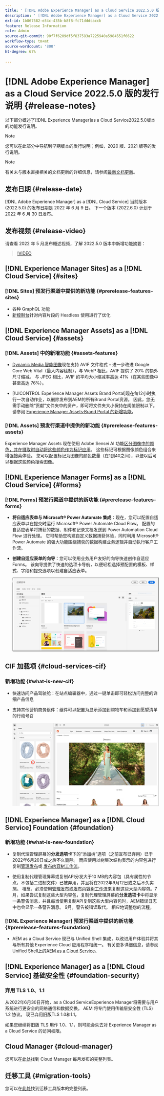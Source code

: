 ```yaml
---
title: ' [!DNL Adobe Experience Manager] as a Cloud Service 2022.5.0 版的发行说明。'
description: ' [!DNL Adobe Experience Manager] as a Cloud Service 2022.5.0 版的发行说明。'
exl-id: 1b867582-e34c-435b-b8f8-fc71dddcaccb
feature: Release Information
role: Admin
source-git-commit: 90f7f6209df5f837583a7225940a5984551f6622
workflow-type: tm+mt
source-wordcount: '800'
ht-degree: 67%

---
```


# [!DNL Adobe Experience Manager] as a Cloud Service 2022.5.0 版的发行说明 {#release-notes}

以下部分概述了[!DNL Experience Manager]as a Cloud Service2022.5.0版本的功能发行说明。

>[!NOTE]
>
>您可以在此部分中导航到早期版本的发行说明；例如，2020 版、2021 版等的发行说明。

>[!NOTE]
>
>有关未与版本直接相关的文档更新的详细信息，请参阅[最新文档更新](https://experienceleague.adobe.com/docs/experience-manager-release-information/aem-release-updates/doc-updates/documentation-updates.html)。

## 发布日期 {#release-date}

[!DNL Adobe Experience Manager] as a [!DNL Cloud Service] 当前版本 (2022.5.0) 的发布日期是 2022 年 6 月 9 日。
下一个版本 (2022.6.0) 计划于 2022 年 6 月 30 日发布。

## 发布视频 {#release-video}

请查看 2022 年 5 月发布概述视频，了解 2022.5.0 版本中新增功能摘要：

>[!VIDEO](https://video.tv.adobe.com/v/343321/?quality=12)

## [!DNL Experience Manager Sites] as a [!DNL Cloud Service] {#sites}

### [!DNL Sites] 预发行渠道中提供的新功能 {#prerelease-features-sites}

* 各种 GraphQL 功能
* [新控制台](/help/sites-cloud/administering/content-fragments/managing.md#content-fragments-console)针对内容片段的 Headless 使用进行了优化

## [!DNL Experience Manager Assets] as a [!DNL Cloud Service] {#assets}

### [!DNL Assets] 中的新增功能 {#assets-features}

* [Dynamic Media 智能图像](https://medium.com/adobetech/one-solution-fits-all-smart-imaging-with-aem-dynamic-media-be690b62df9f)现在支持 AVIF 文件格式 – 进一步改进 Google Core Web Vital（最大内容绘制），与 WebP 相比，AVIF 提供了 20% 的额外尺寸缩减。 与 JPEG 相比，AVIF 的平均大小缩减率高达 41%（在某些图像中甚至高达 76%）。

* [!UICONTROL Experience Manager Assets Brand Portal]现在每12小时执行一次自动作业，以删除发布到AEM的所有Brand Portal资源。 因此，您无需手动删除“贡献”文件夹中的资产，即可将文件夹大小保持在阈值限制以下。 请参阅 [Experience Manager Assets·Brand Portal 的新增功能](https://experienceleague.adobe.com/docs/experience-manager-brand-portal/using/introduction/whats-new.html)。

### [!DNL Assets] 预发行渠道中提供的新功能 {#prerelease-features-assets}

Experience Manager Assets 现在使用 Adobe Sensei AI 功能[区分图像中的颜色，并在摄取时自动将这些颜色作为标记应用](/help/assets/color-tag-images.md)。 这些标记可根据图像颜色组合来增强搜索体验。 您可以配置标记为图像的颜色数量（在1到40之间），以便以后可以根据这些颜色搜索图像。


## [!DNL Experience Manager Forms] as a [!DNL Cloud Service] {#forms}

### [!DNL Forms] 预发行渠道中提供的新功能 {#prerelease-features-forms}

* **将自适应表单与 Microsoft® Power Automate 集成**：现在，您可以配置自适应表单以在提交时运行 Microsoft® Power Automate Cloud Flow。 配置的自适应表单将捕获的数据、附件和记录文档发送到 Power Automation Cloud Flow 进行处理。 它可帮助您构建自定义数据捕获体验，同时利用 Microsoft® Power Automate 的强大功能围绕捕获的数据构建业务逻辑并自动执行客户工作流。

* **创建自适应表单的向导**：您可以使用业务用户友好的向导快速创作自适应Forms。 该向导提供了快速的选项卡导航，以便轻松选择预配置的模板、样式、字段和提交选项以创建自适应表单。

  ![创建自适应表单的向导](/help/release-notes/assets/wizard.png)

## CIF 加载项 {#cloud-services-cif}

### 新增功能 {#what-is-new-cif}

* 快速访问产品驾驶舱：在站点编辑器中，通过一键单击即可轻松访问完整的详细产品信息

<!-- Image was not found during PR validation despite correct path   ![Enable wantlist](/help/assets/CIF/enable-wishlist.png) -->

* 支持其他营销商务组件：组件可以配置为显示添加到购物车和添加到愿望清单的行动号召

  ![站点编辑器到产品驾驶舱的快捷键](/help/assets/CIF/sites-editor-shortcut-to-cockpit.png)


## [!DNL Experience Manager] as a [!DNL Cloud Service] Foundation {#foundation}

### 新增功能 {#what-is-new-foundation}

* 复制代理管理屏幕的&#x200B;**分发选项卡**&#x200B;下的“添加树”选项（之前宣布已弃用）已于2022年6月20日或之后不久删除。 而应使用以树层次结构表示的内容包进行复制[管理发布](/help/operations/replication.md#manage-publication)或 [发布内容树工作流](/help/operations/replication.md#publish-content-tree-workflow)。

* 使用复制代理管理屏幕或复制API分发大于10 MB的内容包（具有属性的节点，不包括二进制文件）已被弃用，并且将在2022年9月12日或之后不久实施。 相反，必须使用[管理发布](/help/operations/replication.md#manage-publication)或[发布内容树工作流](/help/operations/replication.md#publish-content-tree-workflow)来复制这些大型内容包。7月，如果尝试复制这些大型内容包，复制代理管理屏幕的&#x200B;**分发选项卡**&#x200B;中将显示一条警告消息，并且每当使用复制API复制这些大型内容包时，AEM错误日志中也会显示一条警告消息。 9月，警告被错误取代。 相应地调整您的流程。

### [!DNL Experience Manager] 预发行渠道中提供的新功能 {#prerelease-features-foundation}

* AEM as a Cloud Service 现已与 Unified Shell 集成，以改进用户体验并将其与所有其他 Experience Cloud 应用程序相统一。 有关更多详细信息，请参阅Unified Shell上的[AEM as a Cloud Service](/help/overview/aem-cloud-service-on-unified-shell.md)。

## [!DNL Experience Manager] as a [!DNL Cloud Service] 基础安全性 {#foundation-security}

### 弃用 TLS 1.0、1.1

从2022年6月30日开始，as a Cloud ServiceExperience Manager将需要与用户系统进行更安全的网络通信和数据交换。 AEM 将专门使用传输层安全性 (TLS) 1.2 协议。 现已弃用旧版TLS 1.0和1.1。

如果您继续将旧版 TLS 用作 1.0、1.1，则可能会失去对 Experience Manager as a Cloud Service 的访问权限。

## Cloud Manager {#cloud-manager}

您可以在[此处](/help/implementing/cloud-manager/release-notes/current.md)找到 Cloud Manager 每月发布的完整列表。

## 迁移工具 {#migration-tools}

您可以在[此处](/help/journey-migration/release-notes/release-notes-migration-tools-current.md)找到迁移工具版本的完整列表。
